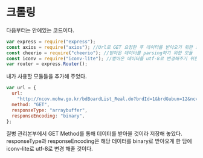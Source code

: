 # 크롤링

다음부터는 안에있는 코드이다.

```javascript
var express = require("express"); 
const axios = require("axios"); //Url로 GET 요청한 후 데이터를 받아오기 위한 모듈
const cheerio = require("cheerio"); //받아온 데이터를 parsing하기 위한 모듈
const iconv = require("iconv-lite"); //받아온 데이터를 utf-8로 변경해주기 위한 모듈
var router = express.Router();
```
내가 사용할 모듈들을 추가해 주었다.


```javascript
var url = {
  url:
    "http://ncov.mohw.go.kr/bdBoardList_Real.do?brdId=1&brdGubun=12&ncvContSeq=&contSeq=&board_id=&gubun=",
  method: "GET",
  responseType: "arraybuffer",
  responseEncoding: "binary",
};
```
질병 관리본부에서 GET Method를 통해 데이터를 받아올 것이라 저장해 놓았다.
responseType과 responseEncoding은 해당 데이터를 binary로 받아오게 한 담에 iconv-lite로 utf-8로 변경 해줄 것이다.